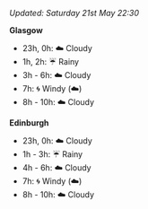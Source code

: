 *Updated: Saturday 21st May 22:30*

**Glasgow**

* 23h, 0h: :cloud: Cloudy
* 1h, 2h: :umbrella: Rainy
* 3h - 6h: :cloud: Cloudy
* 7h: :cyclone: Windy (:cloud:)
* 8h - 10h: :cloud: Cloudy

**Edinburgh**

* 23h, 0h: :cloud: Cloudy
* 1h - 3h: :umbrella: Rainy
* 4h - 6h: :cloud: Cloudy
* 7h: :cyclone: Windy (:cloud:)
* 8h - 10h: :cloud: Cloudy
